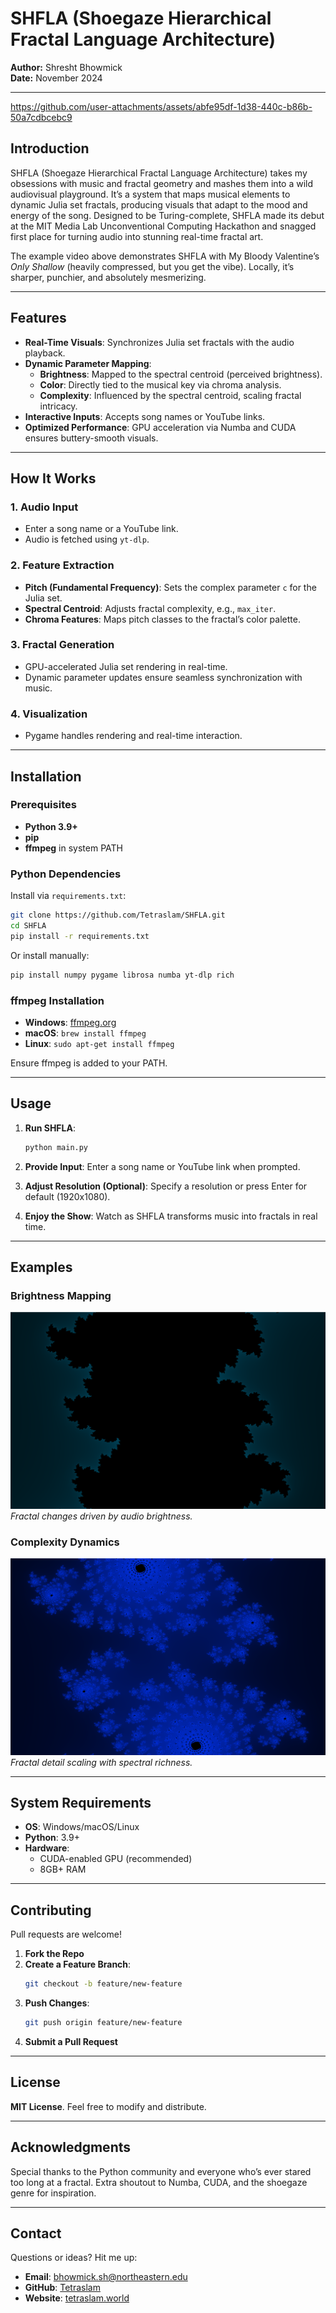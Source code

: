 # SHFLA (Shoegaze Hierarchical Fractal Language Architecture)

**Author:** Shresht Bhowmick  
**Date:** November 2024

---

https://github.com/user-attachments/assets/abfe95df-1d38-440c-b86b-50a7cdbcebc9

## Introduction

SHFLA (Shoegaze Hierarchical Fractal Language Architecture) takes my obsessions with music and fractal geometry and mashes them into a wild audiovisual playground. It’s a system that maps musical elements to dynamic Julia set fractals, producing visuals that adapt to the mood and energy of the song. Designed to be Turing-complete, SHFLA made its debut at the MIT Media Lab Unconventional Computing Hackathon and snagged first place for turning audio into stunning real-time fractal art.

The example video above demonstrates SHFLA with My Bloody Valentine’s *Only Shallow* (heavily compressed, but you get the vibe). Locally, it’s sharper, punchier, and absolutely mesmerizing.

---

## Features

- **Real-Time Visuals**: Synchronizes Julia set fractals with the audio playback.
- **Dynamic Parameter Mapping**:
  - **Brightness**: Mapped to the spectral centroid (perceived brightness).
  - **Color**: Directly tied to the musical key via chroma analysis.
  - **Complexity**: Influenced by the spectral centroid, scaling fractal intricacy.
- **Interactive Inputs**: Accepts song names or YouTube links.
- **Optimized Performance**: GPU acceleration via Numba and CUDA ensures buttery-smooth visuals.

---

## How It Works

### 1. Audio Input
- Enter a song name or a YouTube link.
- Audio is fetched using `yt-dlp`.

### 2. Feature Extraction
- **Pitch (Fundamental Frequency)**: Sets the complex parameter `c` for the Julia set.
- **Spectral Centroid**: Adjusts fractal complexity, e.g., `max_iter`.
- **Chroma Features**: Maps pitch classes to the fractal’s color palette.

### 3. Fractal Generation
- GPU-accelerated Julia set rendering in real-time.
- Dynamic parameter updates ensure seamless synchronization with music.

### 4. Visualization
- Pygame handles rendering and real-time interaction.

---

## Installation

### Prerequisites

- **Python 3.9+**
- **pip**
- **ffmpeg** in system PATH

### Python Dependencies

Install via `requirements.txt`:

```bash
git clone https://github.com/Tetraslam/SHFLA.git
cd SHFLA
pip install -r requirements.txt
```

Or install manually:

```bash
pip install numpy pygame librosa numba yt-dlp rich
```

### ffmpeg Installation

- **Windows**: [ffmpeg.org](https://ffmpeg.org/download.html#build-windows)
- **macOS**: `brew install ffmpeg`
- **Linux**: `sudo apt-get install ffmpeg`

Ensure ffmpeg is added to your PATH.

---

## Usage

1. **Run SHFLA**:
   ```bash
   python main.py
   ```

2. **Provide Input**:
   Enter a song name or YouTube link when prompted.

3. **Adjust Resolution (Optional)**:
   Specify a resolution or press Enter for default (1920x1080).

4. **Enjoy the Show**:
   Watch as SHFLA transforms music into fractals in real time.

---

## Examples

### Brightness Mapping
![Brightness Mapping](images/brightness.png)
*Fractal changes driven by audio brightness.*

### Complexity Dynamics
![Fourier Complexity](images/fourier.png)
*Fractal detail scaling with spectral richness.*

---

## System Requirements

- **OS**: Windows/macOS/Linux
- **Python**: 3.9+
- **Hardware**:
  - CUDA-enabled GPU (recommended)
  - 8GB+ RAM

---

## Contributing

Pull requests are welcome!

1. **Fork the Repo**
2. **Create a Feature Branch**:
   ```bash
   git checkout -b feature/new-feature
   ```
3. **Push Changes**:
   ```bash
   git push origin feature/new-feature
   ```
4. **Submit a Pull Request**

---

## License

**MIT License**. Feel free to modify and distribute.

---

## Acknowledgments

Special thanks to the Python community and everyone who’s ever stared too long at a fractal. Extra shoutout to Numba, CUDA, and the shoegaze genre for inspiration.

---

## Contact

Questions or ideas? Hit me up:

- **Email**: [bhowmick.sh@northeastern.edu](mailto:bhowmick.sh@northeastern.edu)
- **GitHub**: [Tetraslam](https://github.com/Tetraslam)
- **Website**: [tetraslam.world](https://tetraslam.world)
